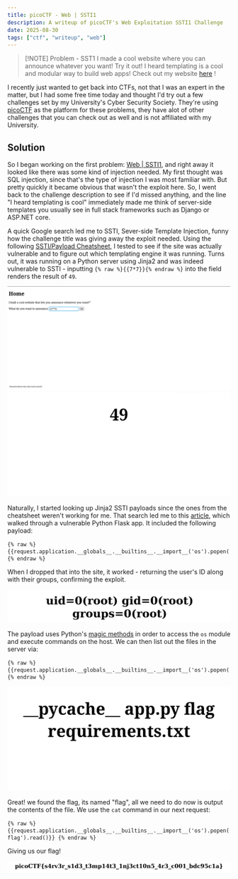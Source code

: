 ```yaml
---
title: picoCTF - Web | SSTI1
description: A writeup of picoCTF's Web Exploitation SSTI1 Challenge
date: 2025-08-30
tags: ["ctf", "writeup", "web"]
---
```


> [!NOTE] Problem - SST1
> I made a cool website where you can announce whatever you want!
> Try it out! I heard templating is a cool and modular way to build web apps!
> Check out my website [here](http://rescued-float.picoctf.net:61957/) !

I recently just wanted to get back into CTFs, not that I was an expert in the matter, but I had some free time today and thought I'd try out a few challenges set by my University's Cyber Security Society. They're using [picoCTF](https://www.picoctf.org/) as the platform for these problems, they have alot of other challenges that you can check out as well and is not affiliated with my University.

## Solution

So I began working on the first problem: [Web | SSTI1](https://play.picoctf.org/practice/challenge/492?category=1&difficulty=1&page=1), and right away it looked like there was some kind of injection needed. My first thought was SQL injection, since that's the type of injection I was most familiar with. But pretty quickly it became obvious that wasn't the exploit here. So, I went back to the challenge description to see if I'd missed anything, and the line "I heard templating is cool" immediately made me think of server-side templates you usually see in full stack frameworks such as Django or ASP.NET core.

A quick Google search led me to SSTI, Sever-side Template Injection, funny how the challenge title was giving away the exploit needed. Using the following [SSTI/Payload Cheatsheet](https://github.com/ogtirth/SSTI), I tested to see if the site was actually vulnerable and to figure out which templating engine it was running. Turns out, it was running on a Python server using Jinja2 and was indeed vulnerable to SSTI - inputting `{% raw %}{{7*7}}{% endraw %}` into the field renders the result of `49`.

<img src="./7x7.png" alt="The picture of entering seven times sevens into the input field of the site">
<img src="./49.png" alt="The picture of the seven times sevens being executed in the backend and rendered to the user">

Naturally, I started looking up Jinja2 SSTI payloads since the ones from the cheatsheet weren't working for me. That search led me to this [article](https://onsecurity.io/article/server-side-template-injection-with-jinja2/), which walked through a vulnerable Python Flask app. It included the following payload:

```
{% raw %} {{request.application.__globals__.__builtins__.__import__('os').popen('id').read()}} {% endraw %}
```

When I dropped that into the site, it worked - returning the user's ID along with their groups, confirming the exploit.

<img src="./id.png" alt="The picture of id and group of the user running the website">

The payload uses Python's [magic methods](https://rszalski.github.io/magicmethods/) in order to access the `os` module and execute commands on the host. We can then list out the files in the server via:

```
{% raw %} {{request.application.__globals__.__builtins__.__import__('os').popen('ls').read()}} {% endraw %}
```

<img src="./ls_result.png" alt="The picture of result of ls showing __pychace__ directory, app.py and flag requirements.txt files">

Great! we found the flag, its named "flag", all we need to do now is output the contents of the file. We use the `cat` command in our next request:

```
{% raw %} {{request.application.__globals__.__builtins__.__import__('os').popen('cat flag').read()}} {% endraw %}
```

Giving us our flag!

<img src="./flag.png" alt=" picoCTF{s4rv3r_s1d3_t3mp14t3_1nj3ct10n5_4r3_c001_bdc95c1a}">
